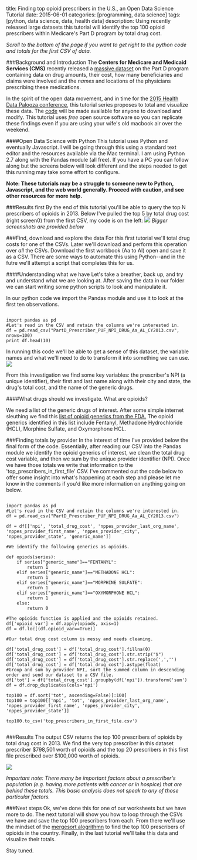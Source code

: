 title: Finding top opioid prescribers in the U.S., an Open Data Science Tutorial
date: 2015-06-01
categories: [programming, data science]
tags: [python, data science, data, health data]
description: Using recently released large datasets this tutorial will identify the top 100 opioid prescribers within Medicare's Part D program by total drug cost. 

*Scroll to the bottom of the page if you want to get right to the python code and totals for the first CSV of data.* 

###Background and Introduction
The **Centers for Medicare and Medicaid Services (CMS)** recently released a [massive dataset][1] on the Part D program containing
data on drug amounts, their cost, how many beneficiaries and claims were involved
and the *names* and locations of the physicians prescribing these medications.

In the spirit of the open data movement, and in time for the [2015 Health Data Palooza conference][2], this tutorial series proposes to total and visualize these data. The [code][3] will be made available for anyone to download and modify. This tutorial uses *free* open source software so you can replicate these findings even if you are using your wife's old macbook air over the weekend. 

####Open Data Science with Python
This tutorial uses Python and eventually Javascript. I will be going through this using a standard text editor and the resources available via the Mac terminal. I am using Python 2.7 along with the Pandas module (all free). If you have a PC you can follow along but the screens below will look different and the steps needed to get this running may take some effort to configure. 

**Note: These tutorials may be a struggle to someone new to Python, Javascript, and the web world generally. Proceed with caution, and see other
resources for more help.**

###Results first
By the end of this tutorial you'll be able to query the top N prescribers of opioids in 2013. Below I've pulled the top 5 by total drug cost (right screen0) from the first CSV, my code is on the left:
<img class="parent" src="{{ url_for('static', filename='media/top5_prescribers.png') }}">
*Bigger screenshots are provided below*

###Find, download and explore the data
For this first tutorial we'll total drug costs for one of the CSVs. Later we'll download and perform this operation over *all* the CSVs. Download the first workbook (Aa to AI) open and save it as a CSV. There are some ways to automate this using Python--and in the futre we'll attempt a script that completes this for us. 

####Understanding what we have
Let's take a breather, back up, and try and understand what we are looking at. After saving the data in our folder we can start writing some python scripts to look and manipulate it. 

In our python code we import the Pandas module and use it to look at the first ten observations. 
<pre><code class="language-python">
import pandas as pd
#Let's read in the CSV and retain the columns we're interested in.
df = pd.read_csv("PartD_Prescriber_PUF_NPI_DRUG_Aa_AL_CY2013.csv", nrows=100)
print df.head(10)
</code></pre>In running this code we'll be able to get a sense of this dataset, the variable names and what we'll need to do to transform it into something we can use. 

<img  class="parent" src="{{ url_for('static',  filename='media/investigate.png', width=100 )}}">

From this investigation we find some key variables: the prescriber's NPI (a unique identifier), their first and last name along with their city and state, the drug's total cost, and the name of the generic drugs. 

####What drugs should we investigate. What are opioids?

We need a list of the generic drugs of interest. After some simple internet sleuthing we find this [list of opioid generics from the FDA.][4] The opioid generics identified in this list include Fentanyl, Methadone Hydrochloride (HCL), Morphine Sulfate, and Oxymorphone HCL. 

###Finding totals by provider
In the interest of time I've provided below the final form of the code. Essentially, after reading our CSV into the Pandas module we identify the opioid generics of interest, we clean the total drug cost variable, and then we sum by the unique provider identifier (NPI). Once we have those totals we write that information to the 'top_prescribers_in_first_file' CSV. I've commented out the code below to offer some insight into what's happening at each step and please let me know in the comments if you'd like more information on anything going on below.
<pre><code class="language-python">
import pandas as pd
#Let's read in the CSV and retain the columns we're interested in.
df = pd.read_csv("PartD_Prescriber_PUF_NPI_DRUG_Aa_AL_CY2013.csv")

df = df[['npi', 'total_drug_cost', 'nppes_provider_last_org_name', 'nppes_provider_first_name', 'nppes_provider_city', 'nppes_provider_state', 'generic_name']]

#We identify the following generics as opioids. 

def opiods(series):
    if series["generic_name"]=="FENTANYL":
        return 1
    elif series["generic_name"]=="METHADONE HCL":
        return 1
    elif series["generic_name"]=="MORPHINE SULFATE":
        return 1
    elif series["generic_name"]=="OXYMORPHONE HCL":
        return 1
    else:
        return 0

#The opioids function is applied and the opioids retained. 
df['opioid_var'] = df.apply(opiods, axis=1)
df = df.loc[(df.opioid_var==True)]

#Our total drug cost column is messy and needs cleaning. 

df['total_drug_cost'] = df['total_drug_cost'].fillna(0)
df['total_drug_cost'] = df['total_drug_cost'].str.strip("$")
df['total_drug_cost'] = df['total_drug_cost'].str.replace(',','')
df['total_drug_cost'] = df['total_drug_cost'].astype(float)
#Group and sum by provider NPI, sort the summed column in descending order and send our dataset to a CSV file. 
df['tot'] = df['total_drug_cost'].groupby(df['npi']).transform('sum')
df = df.drop_duplicates(cols='npi')

top100 = df.sort('tot', ascending=False)[:100]
top100 = top100[['npi', 'tot', 'nppes_provider_last_org_name', 'nppes_provider_first_name', 'nppes_provider_city', 'nppes_provider_state']]

top100.to_csv('top_prescribers_in_first_file.csv')

</code></pre>

###Results
The output CSV returns the top 100 prescribers of opioids by total drug cost in 2013. We find the very top prescriber in this dataset prescriber $798,501 worth of opioids and the top 20 prescribers in this first file prescribed over $100,000 worth of opioids.

<img class="parent" src="{{ url_for('static', filename='media/top100excel.png') }}">


*Important note: There many be important factors about a prescriber's population (e.g. having more patients with cancer or in hospice) that are behind these totals. This basic analysis does not speak to any of those particular factors.* 

###Next steps
Ok, we've done this for one of our worksheets but we have more to do. The next tutorial will show you how to loop through the CSVs we have and save the top 100 prescribers from each. From there we'll use the mindset of the [mergesort alogrithmn][5] to find
the top 100 prescribers of opioids in the country. Finally, in the last tutorial we'll take this data and visualize their totals. 

Stay tuned.

[1]: http://www.cms.gov/Research-Statistics-Data-and-Systems/Statistics-Trends-and-Reports/Medicare-Provider-Charge-Data/Part-D-Prescriber.html
[2]: http://healthdatapalooza.org/
[3]: https://github.com/wsankey/PartDAnalysis 
[4]: http://www.fda.gov/Drugs/DrugSafety/InformationbyDrugClass/ucm251735.htm
[5]: http://en.wikipedia.org/wiki/Merge_sort
